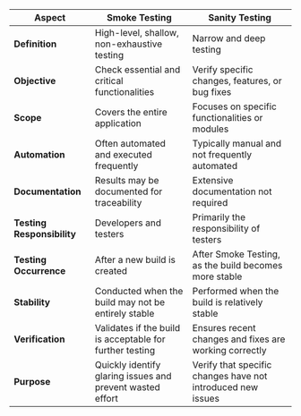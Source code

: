 | Aspect                   | Smoke Testing                                           | Sanity Testing                                          |
|--------------------------|--------------------------------------------------------|---------------------------------------------------------|
| **Definition**           | High-level, shallow, non-exhaustive testing            | Narrow and deep testing                                  |
| **Objective**           | Check essential and critical functionalities             | Verify specific changes, features, or bug fixes         |
| **Scope**                | Covers the entire application                           | Focuses on specific functionalities or modules           |
| **Automation**           | Often automated and executed frequently                 | Typically manual and not frequently automated           |
| **Documentation**        | Results may be documented for traceability             | Extensive documentation not required                    |
| **Testing Responsibility**| Developers and testers                                | Primarily the responsibility of testers                |
| **Testing Occurrence**   | After a new build is created                            | After Smoke Testing, as the build becomes more stable    |
| **Stability**            | Conducted when the build may not be entirely stable    | Performed when the build is relatively stable           |
| **Verification**         | Validates if the build is acceptable for further testing | Ensures recent changes and fixes are working correctly  |
| **Purpose**              | Quickly identify glaring issues and prevent wasted effort | Verify that specific changes have not introduced new issues |
